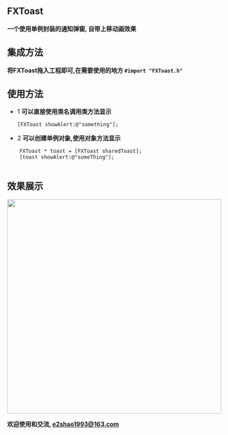 ## FXToast

**一个使用单例封装的通知弹窗, 自带上移动画效果**

## 集成方法
**将FXToast拖入工程即可,在需要使用的地方 `#import "FXToast.h"`**

## 使用方法
- 1 **可以直接使用类名调用类方法显示**

	`[FXToast showAlert:@"something"];`

- 2 **可以创建单例对象,使用对象方法显示**

```
	FXToast * toast = [FXToast sharedToast];        
    [toast showAlert:@"someThing"];
    
```
    	    
    	    
## 效果展示
<img src="http://p1.bpimg.com/1949/7ff849d0567409f5.png" width=500>

**欢迎使用和交流,  e2shao1993@163.com**

